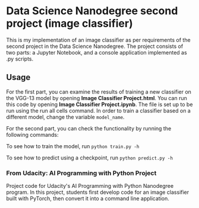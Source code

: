 # Data Science Nanodegree second project (image classifier)

This is my implementation of an image classifier as per requirements of the second 
project in the Data Science Nanodegree. The project consists of two parts: a Jupyter 
Notebook, and a console application implemented as .py scripts.

## Usage

For the first part, you can examine the results of training a new classifier 
on the VGG-13 model by opening __Image Classifier Project.html__. You can 
run this code by opening __Image Classifier Project.ipynb__. 
The file is set up to be run using the run all cells command. 
In order to train a classifier based on a different model, change the variable `model_name`.

For the second part, you can check the functionality by running the following commands:

To see how to train the model, run `python train.py -h`

To see how to predict using a checkpoint, run `python predict.py -h`

### From Udacity: AI Programming with Python Project

Project code for Udacity's AI Programming with Python Nanodegree program. In this project, students first develop code for an image classifier built with PyTorch, then convert it into a command line application.
